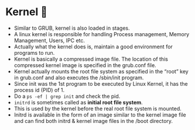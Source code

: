 # Kernel :penguin:

- Similar to GRUB, kernel is also loaded in stages.
- A linux kernel is responsible for handling Process management, Memory Management, Users, IPC etc.
- Actually what the kernel does is, maintain a good environment for programs to run.
- Kernel is basically a compressed image file. The location of this compressed kernel image is specified in the grub.conf file.
- Kernel actually mounts the root file system as specified in the “root” key in grub.conf and also executes the /sbin/init program.
- Since init was the 1st program to be executed by Linux Kernel, it has the process id (PID) of 1.
- Do a `ps -ef | grep init` and check the pid.
- `initrd` is sometimes called as **initial root file system**.
- This is used by the kernel before the real root file system is mounted.  
- Initrd is available in the form of an image similar to the kernel image file and can find both initrd & kernel image files in the /boot directory.
